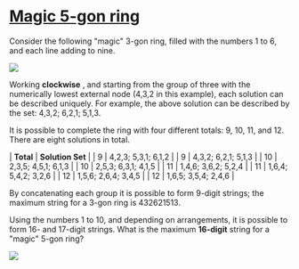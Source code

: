 # [Magic 5-gon ring](http://projecteuler.net/problem=68)

Consider the following "magic" 3-gon ring, filled with the numbers 1 to 6, and each line adding to nine.

 ![](/Volumes/HDD_KS/source/project_euler/vender/bundle/ruby/2.2.0/gems/euler-manager-0.1.1/config/../data/images/p_068_1.gif)  

Working **clockwise** , and starting from the group of three with the numerically lowest external node (4,3,2 in this example), each solution can be described uniquely. For example, the above solution can be described by the set: 4,3,2; 6,2,1; 5,1,3.

It is possible to complete the ring with four different totals: 9, 10, 11, and 12. There are eight solutions in total.

| **Total** | **Solution Set** |
| 9 | 4,2,3; 5,3,1; 6,1,2 |
| 9 | 4,3,2; 6,2,1; 5,1,3 |
| 10 | 2,3,5; 4,5,1; 6,1,3 |
| 10 | 2,5,3; 6,3,1; 4,1,5 |
| 11 | 1,4,6; 3,6,2; 5,2,4 |
| 11 | 1,6,4; 5,4,2; 3,2,6 |
| 12 | 1,5,6; 2,6,4; 3,4,5 |
| 12 | 1,6,5; 3,5,4; 2,4,6 |

By concatenating each group it is possible to form 9-digit strings; the maximum string for a 3-gon ring is 432621513.

Using the numbers 1 to 10, and depending on arrangements, it is possible to form 16- and 17-digit strings. What is the maximum **16-digit** string for a "magic" 5-gon ring?

 ![](/Volumes/HDD_KS/source/project_euler/vender/bundle/ruby/2.2.0/gems/euler-manager-0.1.1/config/../data/images/p_068_2.gif)  

